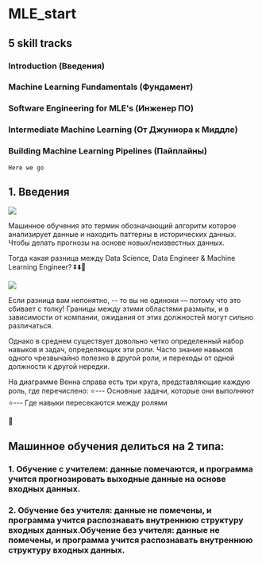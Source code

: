 # MLE_start

## 5 skill tracks 

### Introduction (Введения)

### Machine Learning Fundamentals (Фундамент)

### Software Engineering for MLE's (Инженер ПО)

### Intermediate Machine Learning (От Джуниора к Миддле)

### Building Machine Learning Pipelines (Пайплайны)

``` Here we go ```

## 1. Введения

<img src="images/Screenshot_106.png">

Машинное обучения это термин обозначающий алгоритм которое анализирует данные и находить паттерны в исторических данных. Чтобы делать прогнозы на основе новых/неизвестных данных.

Тогда какая разница между Data Science, Data Engineer & Machine Learning Engineer? ⏬⬇️🔽

<img src="images/Screenshot_107.png">

Если разница вам непонятно, -- то вы не одиноки — потому что это сбивает с толку! Границы между этими областями размыты, и в зависимости от компании, ожидания от этих должностей могут сильно различаться.

Однако в среднем существует довольно четко определенный набор навыков и задач, определяющих эти роли. Часто знание навыков одного чрезвычайно полезно в другой роли, и переходы от одной должности к другой нередки.

На диаграмме Венна справа есть три круга, представляющие каждую роль, где перечислено:
⭐--- Основные задачи, которые они выполняют
⭐--- Где навыки пересекаются между ролями

🔮

## Машинное обучения делиться на 2 типа:

### 1. Обучение с учителем: данные помечаются, и программа учится прогнозировать выходные данные на основе входных данных.

### 2. Обучение без учителя: данные не помечены, и программа учится распознавать внутреннюю структуру входных данных.Обучение без учителя: данные не помечены, и программа учится распознавать внутреннюю структуру входных данных.

